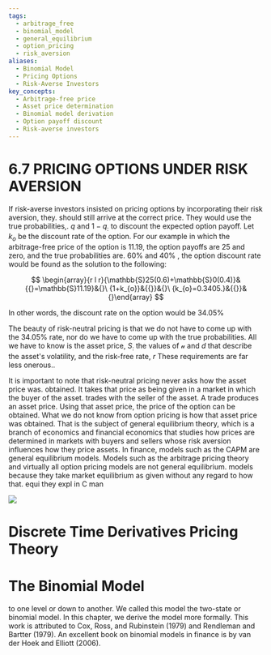 ```yaml
---
tags:
  - arbitrage_free
  - binomial_model
  - general_equilibrium
  - option_pricing
  - risk_aversion
aliases:
  - Binomial Model
  - Pricing Options
  - Risk-Averse Investors
key_concepts:
  - Arbitrage-free price
  - Asset price determination
  - Binomial model derivation
  - Option payoff discount
  - Risk-averse investors
---
```


# 6.7 PRICING OPTIONS UNDER RISK AVERSION

If risk-averse investors insisted on pricing options by incorporating their risk aversion, they. should still arrive at the correct price. They would use the true probabilities,. $q$ and $1-q_{:}$ to discount the expected option payoff. Let $k_{o}$ be the discount rate of the option. For our example in which the arbitrage-free price of the option is 11.19, the option payoffs are 25 and zero, and the true probabilities are. $60\%$ and $40\%$ , the option discount rate would be found as the solution to the following:

$$
\begin{array}{r l r}{\mathbb{S}25(0.6)+\mathbb{S}0(0.4)}&{{}=\mathbb{S}11.19}&{}\ {1+k_{o}}&{{}}&{}\ {k_{o}=0.3405.}&{{}}&{}\end{array}
$$

In other words, the discount rate on the option would be $34.05\%$

The beauty of risk-neutral pricing is that we do not have to come up with the $34.05\%$ rate, nor do we have to come up with the true probabilities. All we have to know is the asset price, $S_{:}$ the values of $\boldsymbol{\mathscr{u}}$ and $d$ that describe the asset's volatility, and the risk-free rate, $r$ These requirements are far less onerous..

It is important to note that risk-neutral pricing never asks how the asset price was. obtained. It takes that price as being given in a market in which the buyer of the asset. trades with the seller of the asset. A trade produces an asset price. Using that asset price, the price of the option can be obtained. What we do not know from option pricing is how that asset price was obtained. That is the subject of general equilibrium theory, which is a branch of economics and financial economics that studies how prices are determined in markets with buyers and sellers whose risk aversion influences how they price assets. In finance, models such as the CAPM are general equilibrium models. Models such as the arbitrage pricing theory and virtually all option pricing models are not general equilibrium. models because they take market equilibrium as given without any regard to how that. equi they expl in C man

![](c299057348044fc7ec3389910504d6c8792a9c3d6f3bf92e02d27a0c7460e9d0.jpg)

# Discrete Time Derivatives Pricing Theory

# The Binomial Model

to one level or down to another. We called this model the two-state or binomial model. In this chapter, we derive the model more formally. This work is attributed to Cox, Ross, and Rubinstein (1979) and Rendleman and Bartter (1979). An excellent book on binomial models in finance is by van der Hoek and Elliott (2006).
